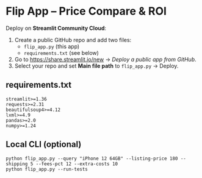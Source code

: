 # Flip App – Price Compare & ROI

Deploy on **Streamlit Community Cloud**:

1. Create a public GitHub repo and add two files:
   - `flip_app.py` (this app)
   - `requirements.txt` (see below)
2. Go to https://share.streamlit.io/new → *Deploy a public app from GitHub*.
3. Select your repo and set **Main file path** to `flip_app.py` → Deploy.

## requirements.txt
```
streamlit>=1.36
requests>=2.31
beautifulsoup4>=4.12
lxml>=4.9
pandas>=2.0
numpy>=1.24
```

## Local CLI (optional)
```
python flip_app.py --query "iPhone 12 64GB" --listing-price 180 --shipping 5 --fees-pct 12 --extra-costs 10
python flip_app.py --run-tests
```

